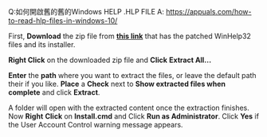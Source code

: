 Q:如何開啟舊的舊的Windows HELP .HLP FILE
A:
https://appuals.com/how-to-read-hlp-files-in-windows-10/

First, **Download** the zip file from [**this link**](http://www.mediafire.com/file/lde511bu16crr6t/Hlp32Fix_Win10.zip/file) that has the patched WinHelp32 files and its installer.

**Right Click** on the downloaded zip file and **Click** **Extract All…**

**Enter** the **path** where you want to extract the files, or leave the default path their if you like. **Place** a **Check** next to **Show extracted files when complete** and click **Extract**.

A folder will open with the extracted content once the extraction finishes. Now **Right** **Click** on **Install.cmd** and Click **Run as Administrator**. Click **Yes** if the User Account Control warning message appears.

